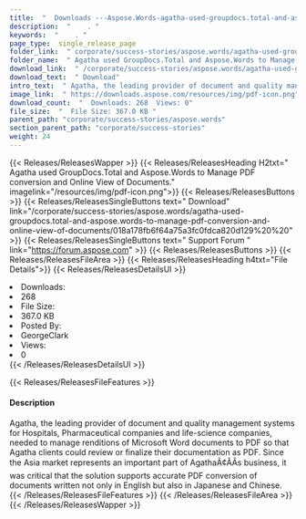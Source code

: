 ```yaml
---
title:  "  Downloads ---Aspose.Words-agatha-used-groupdocs.total-and-aspose.words-to-manage-pdf-conversion-and-online-view-of-documents . " 
description:  "    . " 
keywords:  "    . " 
page_type:  single_release_page
folder_link:  " corporate/success-stories/aspose.words/agatha-used-groupdocs.total-and-aspose.words-to-manage-pdf-conversion-and-online-view-of-documents/"
folder_name:  " Agatha used GroupDocs.Total and Aspose.Words to Manage PDF conversion and Online View of Documents."
download_link:  " /corporate/success-stories/aspose.words/agatha-used-groupdocs.total-and-aspose.words-to-manage-pdf-conversion-and-online-view-of-documents/018a178fb6f64a75a3fc0fdca820d129"
download_text:  " Download"
intro_text:  " Agatha, the leading provider of document and quality management systems for Hosp..."
image_link:  " https://downloads.aspose.com/resources/img/pdf-icon.png"
download_count:  "  Downloads: 268  Views: 0"
file_size:  "  File Size: 367.0 KB "
parent_path: "corporate/success-stories/aspose.words"
section_parent_path: "corporate/success-stories"
weight: 24 
---
```


{{< Releases/ReleasesWapper >}}
  {{< Releases/ReleasesHeading H2txt=" Agatha used GroupDocs.Total and Aspose.Words to Manage PDF conversion and Online View of Documents." imagelink="/resources/img/pdf-icon.png">}}
  {{< Releases/ReleasesButtons >}}
    {{< Releases/ReleasesSingleButtons text=" Download" link="/corporate/success-stories/aspose.words/agatha-used-groupdocs.total-and-aspose.words-to-manage-pdf-conversion-and-online-view-of-documents/018a178fb6f64a75a3fc0fdca820d129%20%20" >}}
    {{< Releases/ReleasesSingleButtons text=" Support Forum " link="https://forum.aspose.com" >}}
  {{< Releases/ReleasesButtons >}}
  {{< Releases/ReleasesFileArea >}}
    {{< Releases/ReleasesHeading h4txt="File Details">}}
    {{< Releases/ReleasesDetailsUl >}}
             <li>Downloads:</li><li>268</li><li>File Size:</li><li>367.0 KB</li><li>Posted By:</li><li>GeorgeClark</li><li>Views:</li><li>0</li>
    {{< /Releases/ReleasesDetailsUl >}}

  {{< Releases/ReleasesFileFeatures >}}
      <h4>Description</h4><div class="HTMLDescription">Agatha, the leading provider of document and quality management systems for Hospitals, Pharmaceutical companies and life-science companies, needed to manage renditions of Microsoft Word documents to PDF so that Agatha clients could review or finalize their documentation as PDF. Since the Asia market represents an important part of AgathaÃ¢ÂÂs business, it was critical that the solution supports accurate PDF conversion of documents written not only in English but also in Japanese and Chinese.</div>
  {{< /Releases/ReleasesFileFeatures >}}
 {{< /Releases/ReleasesFileArea >}}
{{< /Releases/ReleasesWapper >}}


